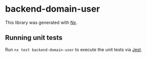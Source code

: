# backend-domain-user

This library was generated with [Nx](https://nx.dev).

## Running unit tests

Run `nx test backend-domain-user` to execute the unit tests via [Jest](https://jestjs.io).
